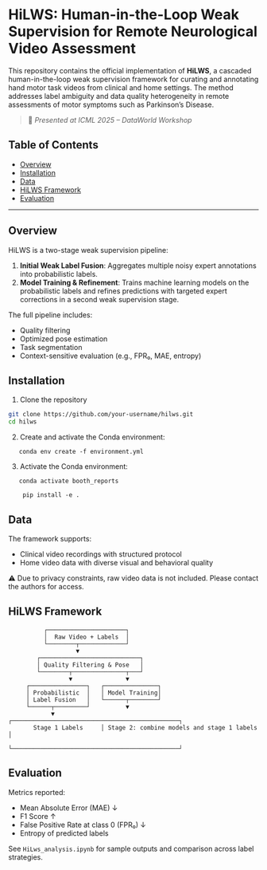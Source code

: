# HiLWS: Human-in-the-Loop Weak Supervision for Remote Neurological Video Assessment

This repository contains the official implementation of **HiLWS**, a cascaded human-in-the-loop weak supervision framework for curating and annotating hand motor task videos from clinical and home settings. The method addresses label ambiguity and data quality heterogeneity in remote assessments of motor symptoms such as Parkinson’s Disease.

> 🧠 *Presented at ICML 2025 – DataWorld Workshop*

## Table of Contents

* [Overview](#overview)
* [Installation](#installation)
* [Data](#data)
* [HiLWS Framework](#hilws-framework)
* [Evaluation](#evaluation)


---

## Overview

HiLWS is a two-stage weak supervision pipeline:

1. **Initial Weak Label Fusion**: Aggregates multiple noisy expert annotations into probabilistic labels.
2. **Model Training & Refinement**: Trains machine learning models on the probabilistic labels and refines predictions with targeted expert corrections in a second weak supervision stage.

The full pipeline includes:

* Quality filtering
* Optimized pose estimation
* Task segmentation
* Context-sensitive evaluation (e.g., FPR₀, MAE, entropy)

## Installation

1. Clone the repository   
```bash
git clone https://github.com/your-username/hilws.git
cd hilws
```
2. Create and activate the Conda environment:   
```
   conda env create -f environment.yml   
```
3. Activate the Conda environment:
```
   conda activate booth_reports

    pip install -e .
```

## Data

The framework supports:

* Clinical video recordings with structured protocol
* Home video data with diverse visual and behavioral quality

⚠️ Due to privacy constraints, raw video data is not included. Please contact the authors for access.

## HiLWS Framework

```
          ┌──────────────────────┐
          │  Raw Video + Labels  │
          └────────┬─────────────┘
                   ▼
        ┌────────────────────────────┐
        │ Quality Filtering & Pose   │
        └────────┬───────────────┬───┘
                 ▼               ▼
     ┌────────────────┐   ┌───────────────┐
     │ Probabilistic  │   │ Model Training│
     │ Label Fusion   │   └──────┬────────┘
     └──────┬─────────┘          ▼
            ▼             ┌───────────────────────────────────────────────┐
       Stage 1 Labels     │ Stage 2: combine models and stage 1 labels    │
                          └───────────────────────────────────────────────┘
```

## Evaluation

Metrics reported:

* Mean Absolute Error (MAE) ↓
* F1 Score ↑
* False Positive Rate at class 0 (FPR₀) ↓
* Entropy of predicted labels

See `HiLws_analysis.ipynb` for sample outputs and comparison across label strategies.
